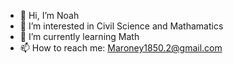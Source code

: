 - 👋 Hi, I’m Noah
- 👀 I’m interested in Civil Science and Mathamatics
- 🌱 I’m currently learning Math
- 📫 How to reach me: Maroney1850.2@gmail.com

<!---
Maroney1850/Maroney1850 is a ✨ special ✨ repository because its `README.md` (this file) appears on your GitHub profile.
You can click the Preview link to take a look at your changes.
--->
